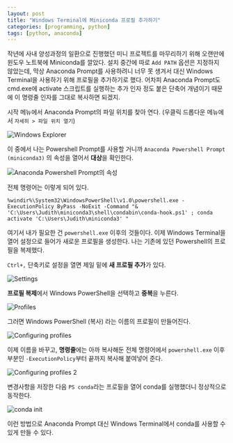 ```yaml
---
layout: post
title: "Windows Terminal에 Miniconda 프로필 추가하기"
categories: [programming, python]
tags: [python, anaconda]
---
```


작년에 사내 양성과정의 일환으로 진행했던 미니 프로젝트를 마무리하기 위해 오랜만에 윈도우 노트북에 Miniconda를 깔았다. 설치 중간에 따로 `Add PATH` 옵션은 지정하지 않았는데, 막상 Anaconda Prompt를 사용하려니 너무 못 생겨서 대신 Windows Terminal을 사용하기 위해 프로필을 추가하기로 했다. 어차피 Anaconda Prompt도 cmd.exe에 activate 스크립트를 실행하는 추가 인자 정도 붙은 단축어 개념이기 때문에 이 명령줄 인자를 그대로 복사하면 되겠지.

시작 메뉴에서 Anaconda Prompt의 파일 위치를 찾아 연다. (우클릭 드롭다운 메뉴에서 `자세히 > 파일 위치 열기`)

![Windows Explorer](/media/images/2021-09-21-02.png)

이 중에서 나는 Powershell Prompt를 사용할 거니까 `Anaconda Powershell Prompt (miniconda3)` 의 속성을 열어서 **대상**을 확인한다.

![Anaconda Powershell Prompt의 속성](/media/images/2021-09-21-03.png)

전체 명령어는 이렇게 되어 있다.

```
%windir%\System32\WindowsPowerShell\v1.0\powershell.exe -ExecutionPolicy ByPass -NoExit -Command "& 'C:\Users\Judith\miniconda3\shell\condabin\conda-hook.ps1' ; conda activate 'C:\Users\Judith\miniconda3' "
```

여기서 내가 필요한 건 `powershell.exe` 이후의 것들이다. 이제 Windows Terminal을 열어 설정으로 들어가 새로운 프로필을 생성한다. 나는 기존에 있던 Powershell의 프로필을 복제했다.

`Ctrl+,` 단축키로 설정을 열면 제일 밑에 **새 프로필 추가**가 있다.

![Settings](/media/images/2021-09-21-04.png)

**프로필 복제**에서 Windows PowerShell을 선택하고 **중복**을 누른다.

![Profiles](/media/images/2021-09-21-05.png)

그러면 Windows PowerShell (복사) 라는 이름의 프로필이 만들어진다.

![Configuring profiles](/media/images/2021-09-21-06.png)

이제 이름을 바꾸고, **명령줄**에는 아까 복사해둔 전체 명령어에서 `powershell.exe` 이후 부분인 `-ExecutionPolicy`부터 끝까지 복사해 붙여넣어 준다.

![Configuring profiles 2](/media/images/2021-09-21-07.png)

변경사항을 저장한 다음 `PS conda`라는 프로필을 열어 conda를 실행했더니 정상적으로 동작한다.

![conda init](/media/images/2021-09-21-08.png)

이런 방법으로 Anaconda Prompt 대신 Windows Terminal에서 conda를 사용할 수 있게 만들 수 있다.